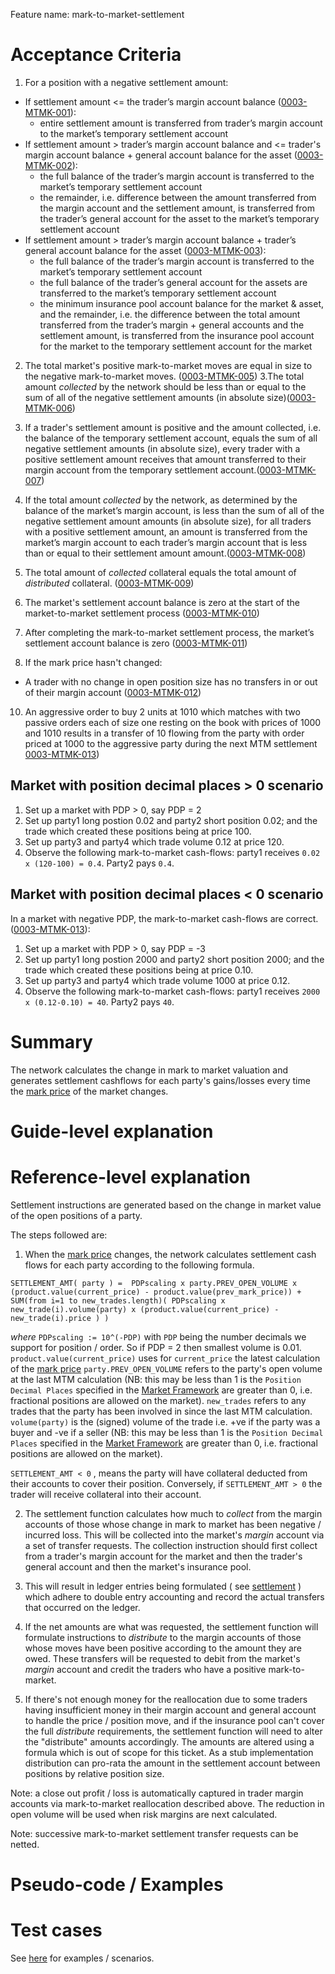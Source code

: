 Feature name: mark-to-market-settlement

# Acceptance Criteria

1. For a position with a negative settlement amount:
  - If settlement amount <= the trader’s margin account balance (<a name="0003-MTMK-001" href="#0003-MTMK-001">0003-MTMK-001</a>): 
    - entire settlement amount is transferred from trader’s margin account to the market’s temporary settlement account 
  - If settlement amount > trader’s margin account balance  and <= trader's margin account balance + general account balance for the asset (<a name="0003-MTMK-002" href="#0003-MTMK-002">0003-MTMK-002</a>): 
    - the full balance of the trader’s margin account is transferred to the market’s temporary settlement account
    - the remainder, i.e. difference between the amount transferred from the margin account and the settlement amount, is transferred from the trader’s general account for the asset to the market’s temporary settlement account
  - If settlement amount > trader’s margin account balance + trader’s general account balance for the asset (<a name="0003-MTMK-003" href="#0003-MTMK-003">0003-MTMK-003</a>): 
    - the full balance of the trader’s margin account is transferred to the market’s temporary settlement account
    - the full balance of the trader’s general account for the assets are transferred to the market’s temporary settlement account
    - the minimum insurance pool account balance for the market & asset, and the remainder, i.e. the difference between the total amount transferred from the trader’s margin + general accounts and the settlement amount, is transferred from the insurance pool account for the market to the temporary settlement account for the market

2. The total market's positive mark-to-market moves are equal in size to the negative mark-to-market moves. (<a name="0003-MTMK-005" href="#0003-MTMK-005">0003-MTMK-005</a>)
3.The total amount *collected* by the network should be less than or equal to the sum of all of the negative settlement amounts (in absolute size)(<a name="0003-MTMK-006" href="#0003-MTMK-006">0003-MTMK-006</a>)
4. If a trader's settlement amount is positive and the amount collected, i.e. the balance of the temporary settlement account, equals the sum of all negative settlement amounts (in absolute size), every trader with a positive settlement amount receives that amount transferred to their margin account from the temporary settlement account.(<a name="0003-MTMK-007" href="#0003-MTMK-007">0003-MTMK-007</a>)
5. If the total amount *collected* by the network, as determined by the balance of the market’s margin account, is less than the sum of all of the negative settlement amount amounts (in absolute size), for all traders with a positive settlement amount, an amount  is transferred from the market’s margin account to each trader’s margin account that is less than or equal to their settlement amount amount.(<a name="0003-MTMK-008" href="#0003-MTMK-008">0003-MTMK-008</a>)
6. The total amount of *collected* collateral equals the total amount of *distributed* collateral. (<a name="0003-MTMK-009" href="#0003-MTMK-009">0003-MTMK-009</a>)

7. The market's settlement account balance is zero at the start of the market-to-market settlement process (<a name="0003-MTMK-010" href="#0003-MTMK-010">0003-MTMK-010</a>)
8. After completing the mark-to-market settlement process, the market’s settlement account balance is zero (<a name="0003-MTMK-011" href="#0003-MTMK-011">0003-MTMK-011</a>)
9. If the mark price hasn't changed:
  - A trader with no change in open position size has no transfers in or out of their margin account (<a name="0003-MTMK-012" href="#0003-MTMK-012">0003-MTMK-012</a>)

10. An aggressive order to buy 2 units at 1010 which matches with two passive orders each of size one resting on the book with prices of 1000 and 1010 results in a transfer of 10 flowing from the party with order priced at 1000 to the aggressive party during the next MTM settlement <a name="0003-MTMK-013" href="#0003-MTMK-013">0003-MTMK-013</a>)

  

## Market with position decimal places > 0 scenario
1. Set up a market with PDP > 0, say PDP = 2
1. Set up party1 long postion 0.02 and party2 short position 0.02; and the trade which created these positions being at price 100. 
1. Set up party3 and party4 which trade volume 0.12 at price 120. 
1. Observe the following mark-to-market cash-flows: party1 receives `0.02 x (120-100) = 0.4`. Party2 pays `0.4`. 

## Market with position decimal places < 0 scenario
In a market with negative PDP, the mark-to-market cash-flows are correct. (<a name="0003-MTMK-013" href="#0003-MTMK-013">0003-MTMK-013</a>):
1. Set up a market with PDP > 0, say PDP = -3
1. Set up party1 long postion 2000 and party2 short position 2000; and the trade which created these positions being at price 0.10. 
1. Set up party3 and party4 which trade volume 1000 at price 0.12. 
1. Observe the following mark-to-market cash-flows: party1 receives `2000 x (0.12-0.10) = 40`. Party2 pays `40`.



# Summary
The network calculates the change in mark to market valuation and generates settlement cashflows for each party's gains/losses every time the [mark price](./0009-MRKP-mark_price.md) of the market changes.

# Guide-level explanation


# Reference-level explanation

Settlement instructions are generated based on the change in market value of the open positions of a party.  

The steps followed are:

1. When the [mark price](./0009-MRKP-mark_price.md) changes, the network calculates settlement cash flows for each party according to the following formula.

```
SETTLEMENT_AMT( party ) =  PDPscaling x party.PREV_OPEN_VOLUME x (product.value(current_price) - product.value(prev_mark_price)) + SUM(from i=1 to new_trades.length)( PDPscaling x new_trade(i).volume(party) x (product.value(current_price) - new_trade(i).price ) )
```

*where*
```PDPscaling := 10^(-PDP)``` with ```PDP``` being the number decimals we support for position / order. So if PDP = 2 then smallest volume is 0.01.
```product.value(current_price)``` uses for ```current_price``` the latest calculation of the [mark price](./0009-MRKP-mark_price.md)
```party.PREV_OPEN_VOLUME``` refers to the party's open volume at the last MTM calculation (NB: this may be less than 1 is the `Position Decimal Places` specified in the [Market Framework](./0001-MKTF-market_framework.md) are greater than 0, i.e. fractional positions are allowed on the market).
```new_trades``` refers to any trades that the party has been involved in since the last MTM calculation.
```volume(party)``` is the (signed) volume  of the trade i.e. +ve if the party was a buyer and -ve if a seller (NB: this may be less than 1 is the `Position Decimal Places` specified in the [Market Framework](./0001-MKTF-market_framework.md) are greater than 0, i.e. fractional positions are allowed on the market).

```SETTLEMENT_AMT < 0``` , means the party will have collateral deducted from their accounts to cover their position.  Conversely,  if  ```SETTLEMENT_AMT > 0```  the trader will receive collateral  into their account.


2. The settlement function calculates how much to *collect* from the margin accounts of those whose change in mark to market has been negative / incurred loss.  This will be collected into the market's *margin* account via a set of transfer requests.  The collection instruction should first collect from a trader's margin account for the market and then the trader's general account and then the market's insurance pool.  

3. This will result in ledger entries  being formulated ( see [settlement](./0002-STTL-settlement.md) ) which adhere to double entry accounting and record the actual transfers that occurred on the ledger.

4. If the net amounts are what was requested, the settlement function will formulate instructions to *distribute* to the margin accounts of those whose moves have been positive according to the amount they are owed. These transfers will be requested to debit from the market's *margin* account and credit the traders who have a  positive mark-to-market.

5. If there's not enough money for the reallocation due to some traders having insufficient money in their margin account and general account to handle the price / position move, and if the insurance pool can't cover the full *distribute* requirements, the settlement function will need to alter the "distribute" amounts accordingly. The amounts are altered using a formula which is out of scope for this ticket. As a stub implementation distribution can pro-rata the amount in the settlement account between positions by relative position size.

Note: a close out profit / loss is automatically captured in trader margin accounts via mark-to-market reallocation described above. The reduction in open volume will be used when risk margins are next calculated.

Note: successive mark-to-market settlement transfer requests can be netted.

# Pseudo-code / Examples



# Test cases

See [here](https://drive.google.com/file/d/18o_sCC5OLS59is4cvSce8lcxQAigCrB1/view?usp=sharing) for examples / scenarios.


